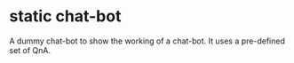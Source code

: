 # static chat-bot

A dummy chat-bot to show the working of a chat-bot.
It uses a pre-defined set of QnA.